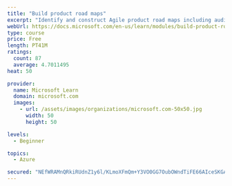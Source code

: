 ```yaml
---
title: "Build product road maps"
excerpt: "Identify and construct Agile product road maps including audiences, prioritization, themes, milestones, epics, and user stories."
webUrl: https://docs.microsoft.com/en-us/learn/modules/build-product-roadmaps/
type: course
price: Free
length: PT41M
ratings:
  count: 87
  average: 4.7011495
heat: 50

provider:
  name: Microsoft Learn
  domain: microsoft.com
  images:
    - url: /assets/images/organizations/microsoft.com-50x50.jpg
      width: 50
      height: 50

levels:
  - Beginner

topics:
  - Azure

secured: "NEfWRAMnQRkiRUdnZ1y6l/KLmoXFmQm+Y3VO0GG7OubOWndTiFE66AIceSKGAdLQBU2szUUOuY/wKlX5V7YwsrOvmRahEcx2GjXjHynQ6t4eTk9TPqF4vLkoDrzW1j/yvEbaGjFPv/BWt0XNm/J/SCHCnmvKHQ4nMJbbUeWKbKHSn9ugKzp+9U6s5udxdnYzHRDmV8lt7CqsxoSzRILcwOBLDWXpfChpZJ8utvUrydUhyqq+8S0V2hEJfJbQdFSWS3l+z70EtFTT+CHWif3TLe4QEA9Rbbb3NVe6sm1+najtK0IzfUCVvscRi/8K2AW4fvFaj/NJukasDNUjYq0RxwWB5+lBm9GKByUE4yNYIhzdLm0Pt4oLyc62TZxayMBK62pLP1Cl8Uy0tfV02GicSYbKxB7sJXOxJbeGwuK6CcQ=;xgs36k/x6rTJT3jnIro67w=="
---
```



